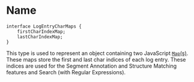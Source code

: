 # Name

```TS
interface LogEntryCharMaps {
	firstCharIndexMap;
	lastCharIndexMap;
}
```

This type is used to represent an object containing two JavaScript [`Map`(s)](https://developer.mozilla.org/en-US/docs/Web/JavaScript/Reference/Global_Objects/Map). These maps store the first and last char indices of each log entry. These indices are used for the Segment Annotation and Structure Matching features and Search (with Regular Expressions).